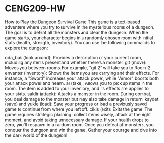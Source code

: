 # CENG209-HW
How to Play the Dungeon Survival Game
This game is a text-based adventure where you try to survive in the mysterious rooms of a dungeon. The goal is to defeat all the monsters and clear the dungeon. When the game starts, your character begins in a randomly chosen room with initial stats (health, strength, inventory). You can use the following commands to explore the dungeon:

oda_bak (look around): Provides a description of your current room, including any items present and whether there’s a monster.
git <room number> (move): Moves you between rooms. For example, "git 2" will take you to Room-2.
envanter (inventory): Shows the items you are carrying and their effects. For instance, a "Sword" increases your attack power, while "Armor" boosts both your attack power and health.
al <item> (take): Allows you to pick up items in the room. The item is added to your inventory, and its effects are applied to your stats.
saldir (attack): Attacks a monster in the room. During combat, you deal damage to the monster but may also take damage in return.
kaydet (save) and yukle (load): Save your progress or load a previously saved game to continue from where you left off.
cikis (exit): Exits the game.
The game requires strategic planning: collect items wisely, attack at the right moment, and avoid taking unnecessary damage. If your health drops to zero, you’ll respawn in a random room. Once you defeat all monsters, you conquer the dungeon and win the game. Gather your courage and dive into the dark world of the dungeon!
